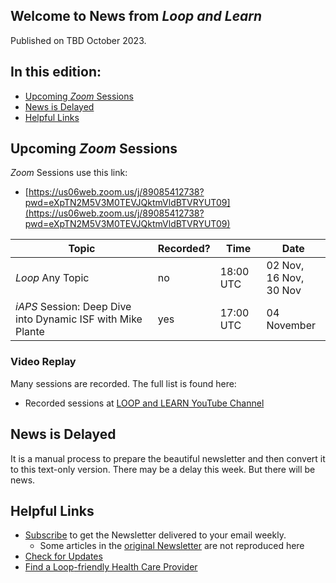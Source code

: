 ## Welcome to News from&nbsp;_<span translate="no">Loop and Learn</span>_

Published on TBD October 2023.

## In this edition:

* [Upcoming *Zoom* Sessions](#upcoming-zoom-sessions)
* [News is Delayed](#news-is-delayed)
* [Helpful Links](#helpful-links)

## Upcoming *Zoom* Sessions

*Zoom* Sessions use this link:

* [https://us06web.zoom.us/j/89085412738?pwd=eXpTN2M5V3M0TEVJQktmVldBTVRYUT09](https://us06web.zoom.us/j/89085412738?pwd=eXpTN2M5V3M0TEVJQktmVldBTVRYUT09)

| Topic | Recorded? | Time | Date |
| - | - | - | - |
| _<span translate="no">Loop</span>_&nbsp;Any Topic | no | 18:00 UTC | 02 Nov,<br>16 Nov,<br>30 Nov |
| _<span translate="no">iAPS</span>_&nbsp;Session: Deep Dive into Dynamic ISF with Mike Plante | yes | 17:00 UTC | 04 November |

### Video Replay

Many sessions are recorded. The full list is found here:

* Recorded sessions at&nbsp;[<span translate="no">LOOP and LEARN</span>&nbsp;YouTube Channel](https://www.youtube.com/c/loopandlearn)

## News is Delayed

It is a manual process to prepare the beautiful newsletter and then convert it to this text-only version. There may be a delay this week. But there will be news.

## Helpful Links

* [Subscribe](https://www.loopandlearn.org/newsletter-signup/) to get the Newsletter delivered to your email weekly.
    * Some articles in the [original Newsletter](https://www.loopandlearn.org/2022/10/19/loop-and-learn-newsletter/) are not reproduced here
* [Check for Updates](https://www.loopandlearn.org/version-updates/)
* [Find a&nbsp;<span translate="no">Loop</span>-friendly Health Care Provider](https://www.loopandlearn.org/hcp-recommendations/)


